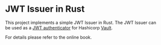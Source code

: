 # JWT Issuer in Rust

This project implements a simple JWT Issuer in Rust. The JWT Issuer can be used as a [JWT authenticator](https://www.vaultproject.io/docs/auth/jwt) for Hashicorp [Vault](https://www.vaultproject.io).

For details please refer to the online book.